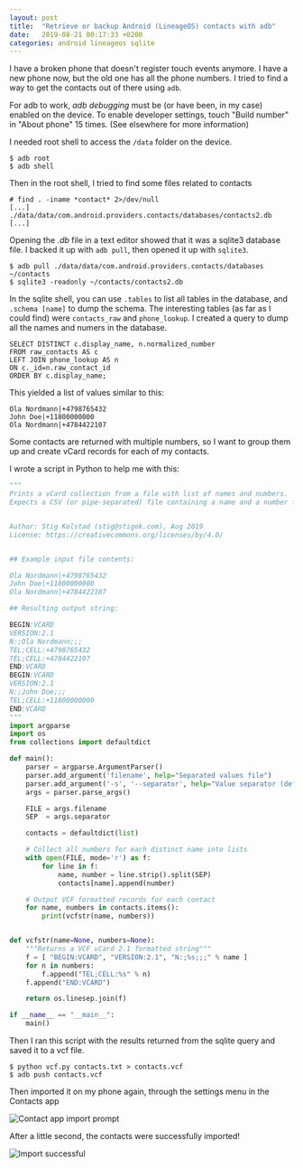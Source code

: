 ```yaml
---
layout: post
title:  "Retrieve or backup Android (LineageOS) contacts with adb"
date:   2019-08-21 00:17:33 +0200
categories: android lineageos sqlite
---
```


I have a broken phone that doesn't register touch events anymore.
I have a new phone now, but the old one has all the phone numbers.
I tried to find a way to get the contacts out of there using `adb`.

For adb to work, *adb debugging* must be (or have been, in my case)
enabled on the device. To enable developer settings, touch "Build number"
in "About phone" 15 times. (See elsewhere for more information)

I needed root shell to access the `/data` folder on the device.

```
$ adb root
$ adb shell
```

Then in the root shell, I tried to find some files related to contacts

```
# find . -iname *contact* 2>/dev/null
[...]
./data/data/com.android.providers.contacts/databases/contacts2.db
[...]
```

Opening the *.db* file in a text editor showed that it was a sqlite3 database file.
I backed it up with `adb pull`, then opened it up with `sqlite3`.

```
$ adb pull ./data/data/com.android.providers.contacts/databases ~/contacts
$ sqlite3 -readonly ~/contacts/contacts2.db
```

In the sqlite shell, you can use `.tables` to list all tables in the database,
and `.schema [name]` to dump the schema.
The interesting tables (as far as I could find) were `contacts_raw` and `phone_lookup`.
I created a query to dump all the names and numers in the database.

```sqlite
SELECT DISTINCT c.display_name, n.normalized_number
FROM raw_contacts AS c
LEFT JOIN phone_lookup AS n
ON c._id=n.raw_contact_id
ORDER BY c.display_name;
```

This yielded a list of values similar to this:

```
Ola Nordmann|+4798765432
John Doe|+11800000000
Ola Nordmann|+4784422107
```

Some contacts are returned with multiple numbers, so I want to group them up
and create vCard records for each of my contacts.

I wrote a script in Python to help me with this:

```python
"""
Prints a vCard collection from a file with list of names and numbers.
Expects a CSV (or pipe-separated) file containing a name and a number for each record.


Author: Stig Kolstad (stig@stigok.com), Aug 2019
License: https://creativecommons.org/licenses/by/4.0/


## Example input file contents:

Ola Nordmann|+4798765432
John Doe|+11800000000
Ola Nordmann|+4784422107

## Resulting output string:

BEGIN:VCARD
VERSION:2.1
N:;Ola Nordmann;;;
TEL;CELL:+4798765432
TEL;CELL:+4784422107
END:VCARD
BEGIN:VCARD
VERSION:2.1
N:;John Doe;;;
TEL;CELL:+11800000000
END:VCARD
"""
import argparse
import os
from collections import defaultdict

def main():
    parser = argparse.ArgumentParser()
    parser.add_argument('filename', help="Separated values file")
    parser.add_argument('-s', '--separator', help="Value separator (default |)", default='|')
    args = parser.parse_args()

    FILE = args.filename
    SEP  = args.separator

    contacts = defaultdict(list)

    # Collect all numbers for each distinct name into lists
    with open(FILE, mode='r') as f:
        for line in f:
            name, number = line.strip().split(SEP)
            contacts[name].append(number)

    # Output VCF formatted records for each contact
    for name, numbers in contacts.items():
        print(vcfstr(name, numbers))


def vcfstr(name=None, numbers=None):
    """Returns a VCF vCard 2.1 formatted string"""
    f = [ "BEGIN:VCARD", "VERSION:2.1", "N:;%s;;;" % name ]
    for n in numbers:
        f.append("TEL;CELL:%s" % n)
    f.append("END:VCARD")

    return os.linesep.join(f)

if __name__ == "__main__":
    main()
```

Then I ran this script with the results returned from the sqlite query and saved it to a vcf file.

```
$ python vcf.py contacts.txt > contacts.vcf
$ adb push contacts.vcf
```

Then imported it on my phone again, through the settings menu in the Contacts app

![Contact app import prompt](https://public.stigok.com/img/2019-08-21-023611.png)

After a little second, the contacts were successfully imported!

![Import successful](https://public.stigok.com/img/2019-08-21-024103.png)
